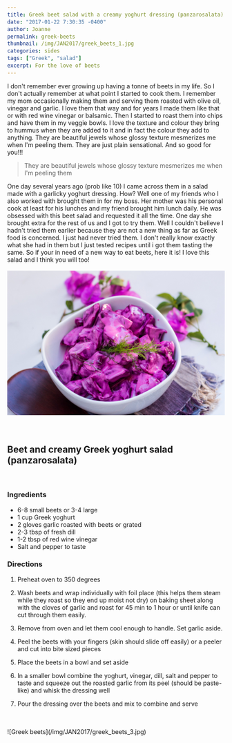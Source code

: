 ```yaml
---
title: Greek beet salad with a creamy yoghurt dressing (panzarosalata)
date: "2017-01-22 7:30:35 -0400"
author: Joanne
permalink: greek-beets
thumbnail: /img/JAN2017/greek_beets_1.jpg
categories: sides
tags: ["Greek", "salad"]
excerpt: For the love of beets
---
```


I don't remember ever growing up having a tonne of beets in my life.  So I don't actually remember at what point I started to cook them.  I remember my mom occasionally making them and serving them roasted with olive oil, vinegar and garlic. I love them that way and for years I made them like that or with red wine vinegar or balsamic.  Then I started to roast them into chips and have them in my veggie bowls. I love the texture and colour they bring to hummus when they are added to it and in fact the colour they add to anything.  They are beautiful jewels whose glossy texture mesmerizes me when I'm peeling them.  They are just plain sensational. And so good for you!!!

> They are beautiful jewels whose glossy texture mesmerizes me when I'm peeling them

One day several years ago (prob like 10) I came across them in a salad made with a garlicky yoghurt dressing. How? Well one of my friends who I also worked with brought them in for my boss. Her mother was his personal cook at least for his lunches and my friend brought him lunch daily. He was obsessed with this beet salad and requested it all the time.  One day she brought extra for the rest of us and I got to try them.  Well I couldn't believe I hadn't tried them earlier because they are not a new thing as far as Greek food is concerned.  I just had never tried them. I don't really know exactly what she had in them but I just tested recipes until i got them tasting the same. So if your in need of a new way to eat beets, here it is! I love this salad and I think you will too!
<br>
<br>
![Greek beets](/img/JAN2017/greek_beets_2.jpg)  
<br>
<br>

## Beet and creamy Greek yoghurt salad (panzarosalata)
<br>

### Ingredients

* 6-8 small beets or 3-4 large
* 1 cup Greek yoghurt
* 2 gloves garlic roasted with beets or grated
* 2-3 tbsp of fresh dill
* 1-2 tbsp of red wine vinegar
* Salt and pepper to taste

### Directions

1. Preheat oven to 350 degrees

1. Wash beets and wrap individually with foil place (this helps them steam while they roast so they end up moist not dry) on baking sheet along with the cloves of garlic and roast for 45 min to 1 hour or until knife can cut through them easily.

1. Remove from oven and let them cool enough to handle. Set garlic aside.

1. Peel the beets with your fingers (skin should slide off easily) or a peeler and cut into bite sized pieces

1. Place the beets in a bowl and set aside

1. In a smaller bowl combine the yoghurt, vinegar, dill, salt and pepper to taste and squeeze out the roasted garlic from its peel (should be paste-like) and whisk the dressing well

1. Pour the dressing over the beets and mix to combine and serve


<br>
<br>
![Greek beets](/img/JAN2017/greek_beets_3.jpg)
